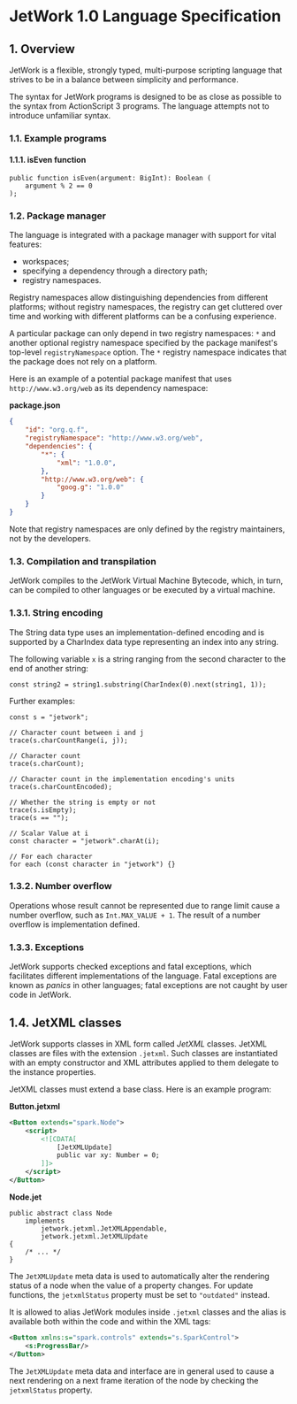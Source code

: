 # JetWork 1.0 Language Specification

## 1. Overview

JetWork is a flexible, strongly typed, multi-purpose scripting language that strives to be in a balance between simplicity and performance.

The syntax for JetWork programs is designed to be as close as possible to the syntax from ActionScript 3 programs. The language attempts not to introduce unfamiliar syntax.

### 1.1. Example programs

#### 1.1.1. isEven function

```
public function isEven(argument: BigInt): Boolean (
    argument % 2 == 0
);
```

### 1.2. Package manager

The language is integrated with a package manager with support for vital features:

* workspaces;
* specifying a dependency through a directory path;
* registry namespaces.

Registry namespaces allow distinguishing dependencies from different platforms; without registry namespaces, the registry can get cluttered over time and working with different platforms can be a confusing experience.

A particular package can only depend in two registry namespaces: `*` and another optional registry namespace specified by the package manifest's top-level `registryNamespace` option. The `*` registry namespace indicates that the package does not rely on a platform.

Here is an example of a potential package manifest that uses `http://www.w3.org/web` as its dependency namespace:

**package.json**

```json
{
    "id": "org.q.f",
    "registryNamespace": "http://www.w3.org/web",
    "dependencies": {
        "*": {
            "xml": "1.0.0",
        },
        "http://www.w3.org/web": {
            "goog.g": "1.0.0"
        }
    }
}
```

Note that registry namespaces are only defined by the registry maintainers, not by the developers.

### 1.3. Compilation and transpilation

JetWork compiles to the JetWork Virtual Machine Bytecode, which, in turn, can be compiled to other languages or be executed by a virtual machine.

### 1.3.1. String encoding

The String data type uses an implementation-defined encoding and is supported by a CharIndex data type representing an index into any string.

The following variable `x` is a string ranging from the second character to the end of another string:

```
const string2 = string1.substring(CharIndex(0).next(string1, 1));
```

Further examples:

```
const s = "jetwork";

// Character count between i and j
trace(s.charCountRange(i, j));

// Character count
trace(s.charCount);

// Character count in the implementation encoding's units
trace(s.charCountEncoded);

// Whether the string is empty or not
trace(s.isEmpty);
trace(s == "");

// Scalar Value at i
const character = "jetwork".charAt(i);

// For each character
for each (const character in "jetwork") {}
```

### 1.3.2. Number overflow

Operations whose result cannot be represented due to range limit cause a number overflow, such as `Int.MAX_VALUE + 1`. The result of a number overflow is implementation defined.

### 1.3.3. Exceptions

JetWork supports checked exceptions and fatal exceptions, which facilitates different implementations of the language. Fatal exceptions are known as *panics* in other languages; fatal exceptions are not caught by user code in JetWork.

## 1.4. JetXML classes

JetWork supports classes in XML form called *JetXML* classes. JetXML classes are files with the extension `.jetxml`. Such classes are instantiated with an empty constructor and XML attributes applied to them delegate to the instance properties.

JetXML classes must extend a base class. Here is an example program:

**Button.jetxml**

```xml
<Button extends="spark.Node">
    <script>
        <![CDATA[
            [JetXMLUpdate]
            public var xy: Number = 0;
        ]]>
    </script>
</Button>
```

**Node.jet**

```
public abstract class Node
    implements
        jetwork.jetxml.JetXMLAppendable,
        jetwork.jetxml.JetXMLUpdate
{
    /* ... */
}
```

The `JetXMLUpdate` meta data is used to automatically alter the rendering status of a node when the value of a property changes. For update functions, the `jetxmlStatus` property must be set to `"outdated"` instead.

It is allowed to alias JetWork modules inside `.jetxml` classes and the alias is available both within the code and within the XML tags:

```xml
<Button xmlns:s="spark.controls" extends="s.SparkControl">
    <s:ProgressBar/>
</Button>
```

The `JetXMLUpdate` meta data and interface are in general used to cause a next rendering on a next frame iteration of the node by checking the `jetxmlStatus` property.